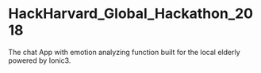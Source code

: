 # HackHarvard_Global_Hackathon_2018

The chat App with emotion analyzing function built for the local elderly powered by Ionic3.
